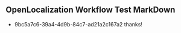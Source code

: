 ## OpenLocalization Workflow Test MarkDown

* 9bc5a7c6-39a4-4d9b-84c7-ad21a2c167a2 
thanks!



<!--HONumber=Jan16_HO4-->
